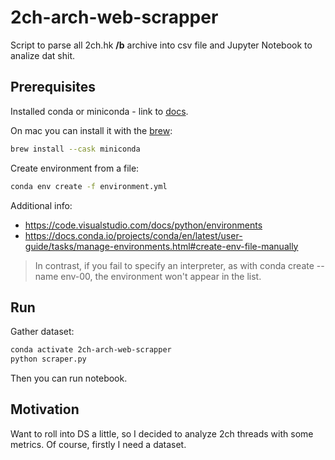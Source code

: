 # 2ch-arch-web-scrapper
Script to parse all 2ch.hk **/b** archive into csv file and Jupyter Notebook to analize dat shit.

## Prerequisites
Installed conda or miniconda - link to [docs](https://docs.conda.io/en/latest/miniconda.html#).

On mac you can install it with the [brew](https://brew.sh/):
```bash
brew install --cask miniconda
```

Create environment from a file:
```bash
conda env create -f environment.yml
```

Additional info:
  * https://code.visualstudio.com/docs/python/environments
  * https://docs.conda.io/projects/conda/en/latest/user-guide/tasks/manage-environments.html#create-env-file-manually

> In contrast, if you fail to specify an interpreter, as with conda create --name env-00, the environment won't appear in the list.

## Run
Gather dataset:
```bash
conda activate 2ch-arch-web-scrapper
python scraper.py
```
Then you can run notebook.

## Motivation
Want to roll into DS a little, so I decided to analyze 2ch threads with some metrics. Of course, firstly I need a dataset.